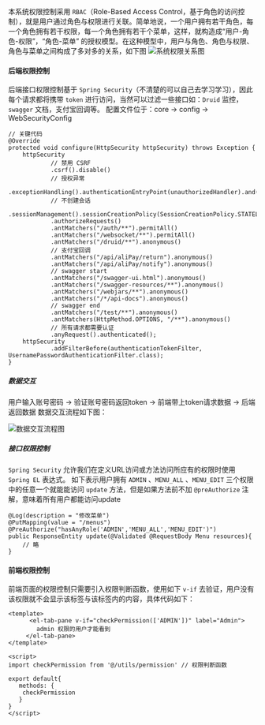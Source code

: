本系统权限控制采用 `RBAC`（Role-Based Access Control，基于角色的访问控制），就是用户通过角色与权限进行关联。简单地说，一个用户拥有若干角色，每一个角色拥有若干权限，每一个角色拥有若干个菜单，这样，就构造成“用户-角色-权限”，“角色-菜单” 的授权模型。在这种模型中，用户与角色、角色与权限、角色与菜单之间构成了多对多的关系，如下图 
![系统权限关系图](https://i.loli.net/2019/03/28/5c9c93a520ab8.png)

#### 后端权限控制

后端接口权限控制基于 `Spring Security`（不清楚的可以自己去学习学习），因此每个请求都将携带 `token` 进行访问，当然可以过滤一些接口如：`Druid` 监控，`swagger` 文档，支付宝回调等。
配置文件位于：core -> config -> WebSecurityConfig

```
// 关键代码
@Override
protected void configure(HttpSecurity httpSecurity) throws Exception {
    httpSecurity
            // 禁用 CSRF
            .csrf().disable()
            // 授权异常
            .exceptionHandling().authenticationEntryPoint(unauthorizedHandler).and()
            // 不创建会话
            .sessionManagement().sessionCreationPolicy(SessionCreationPolicy.STATELESS).and()
            .authorizeRequests()
            .antMatchers("/auth/**").permitAll()
            .antMatchers("/websocket/**").permitAll()
            .antMatchers("/druid/**").anonymous()
            // 支付宝回调
            .antMatchers("/api/aliPay/return").anonymous()
            .antMatchers("/api/aliPay/notify").anonymous()
            // swagger start
            .antMatchers("/swagger-ui.html").anonymous()
            .antMatchers("/swagger-resources/**").anonymous()
            .antMatchers("/webjars/**").anonymous()
            .antMatchers("/*/api-docs").anonymous()
            // swagger end
            .antMatchers("/test/**").anonymous()
            .antMatchers(HttpMethod.OPTIONS, "/**").anonymous()
            // 所有请求都需要认证
            .anyRequest().authenticated();
    httpSecurity
            .addFilterBefore(authenticationTokenFilter, UsernamePasswordAuthenticationFilter.class);
}
```
##### 数据交互

用户输入账号密码 -> 验证账号密码返回token -> 前端带上token请求数据 -> 后端返回数据
数据交互流程如下图： 

![数据交互流程图](https://i.loli.net/2019/03/28/5c9c93b996ace.png)

##### 接口权限控制

`Spring Security` 允许我们在定义URL访问或方法访问所应有的权限时使用 `Spring EL` 表达式。
如下表示用户拥有 `ADMIN` 、`MENU_ALL` 、`MENU_EDIT` 三个权限中的任意一个就能能访问 `update` 方法，但是如果方法前不加 `@preAuthorize` 注解，意味着所有用户都能访问update

```
@Log(description = "修改菜单")
@PutMapping(value = "/menus")
@PreAuthorize("hasAnyRole('ADMIN','MENU_ALL','MENU_EDIT')")
public ResponseEntity update(@Validated @RequestBody Menu resources){
    // 略
}
```
#### 前端权限控制

前端页面的权限控制只需要引入权限判断函数，使用如下 `v-if` 去验证，用户没有该权限就不会显示该标签与该标签内的内容，具体代码如下：

```
<template>
      <el-tab-pane v-if="checkPermission(['ADMIN'])" label="Admin">
        admin 权限的用户才能看到
     </el-tab-pane>
</template>

<script>
import checkPermission from '@/utils/permission' // 权限判断函数

export default{
   methods: {
    checkPermission
   }
}
</script>
```
